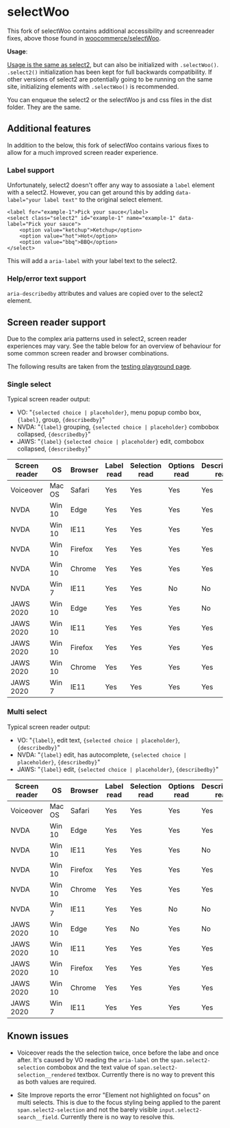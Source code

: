 selectWoo
=======
This fork of selectWoo contains additional accessibility and screenreader fixes, above those found in [woocommerce/selectWoo](https://github.com/woocommerce/selectWoo).

**Usage**: 

[Usage is the same as select2](https://select2.github.io/examples.html), but can also be initialized with `.selectWoo()`. `.select2()` initialization has been kept for full backwards compatibility. If other versions of select2 are potentially going to be running on the same site, initializing elements with `.selectWoo()` is recommended.

You can enqueue the select2 or the selectWoo js and css files in the dist folder. They are the same.

## Additional features

In addition to the below, this fork of selectWoo contains various fixes to allow for a much improved screen reader experience.

### Label support

Unfortunately, select2 doesn't offer any way to assosiate a `label` element with a select2. However, you can get around this by adding `data-label="your label text"` to the original select element.

```
<label for="example-1">Pick your sauce</label>
<select class="select2" id="example-1" name="example-1" data-label="Pick your sauce">
    <option value="ketchup">Ketchup</option>
    <option value="hot">Hot</option>
    <option value="bbq">BBQ</option>
</select>
```

This will add a `aria-label` with your label text to the select2.

### Help/error text support

`aria-describedby` attributes and values are copied over to the select2 element.

## Screen reader support

Due to the complex aria patterns used in select2, screen reader experiences may vary. See the table below for an overview of behaviour for some common screen reader and browser combinations.

The following results are taken from the [testing playground page](https://github.com/jadu/selectWoo/blob/master/playground/index.html).

### Single select

Typical screen reader output:

* VO: "`{selected choice | placeholder}`, menu popup combo box, `{label}`, group, `{describedby}`"
* NVDA: "`{label}` grouping, `{selected choice | placeholder}` combobox collapsed, `{describedby}`"
* JAWS: "`{label}` `{selected choice | placeholder}` edit, combobox collapsed, `{describedby}`"

| Screen reader | OS     | Browser | Label read | Selection read | Options read | Describedby read |
|---------------|--------|---------|------------|----------------|--------------|------------------|
| Voiceover     | Mac OS | Safari  | Yes        | Yes            | Yes          | Yes              |
| NVDA          | Win 10 | Edge    | Yes        | Yes            | Yes          | Yes              |
| NVDA          | Win 10 | IE11    | Yes        | Yes            | Yes          | Yes              |
| NVDA          | Win 10 | Firefox | Yes        | Yes            | Yes          | Yes              |
| NVDA          | Win 10 | Chrome  | Yes        | Yes            | Yes          | Yes              |
| NVDA          | Win 7  | IE11    | Yes        | Yes            | No           | No               |
| JAWS 2020     | Win 10 | Edge    | Yes        | Yes            | Yes          | No               |
| JAWS 2020     | Win 10 | IE11    | Yes        | Yes            | Yes          | Yes              |
| JAWS 2020     | Win 10 | Firefox | Yes        | Yes            | Yes          | Yes              |
| JAWS 2020     | Win 10 | Chrome  | Yes        | Yes            | Yes          | Yes              |
| JAWS 2020     | Win 7  | IE11    | Yes        | Yes            | Yes          | Yes              |

### Multi select

Typical screen reader output:

* VO: "`{label}`, edit text, `{selected choice | placeholder}`, `{describedby}`"
* NVDA: "`{label}` edit, has autocomplete, `{selected choice | placeholder}`, `{describedby}`"
* JAWS: "`{label}` edit, `{selected choice | placeholder}`, `{describedby}`"

| Screen reader | OS     | Browser | Label read | Selection read | Options read | Describedby read |
|---------------|--------|---------|------------|----------------|--------------|------------------|
| Voiceover     | Mac OS | Safari  | Yes        | Yes            | Yes          | Yes              |
| NVDA          | Win 10 | Edge    | Yes        | Yes            | Yes          | Yes              |
| NVDA          | Win 10 | IE11    | Yes        | Yes            | Yes          | No               |
| NVDA          | Win 10 | Firefox | Yes        | Yes            | Yes          | Yes              |
| NVDA          | Win 10 | Chrome  | Yes        | Yes            | Yes          | Yes              |
| NVDA          | Win 7  | IE11    | Yes        | Yes            | No           | No               |
| JAWS 2020     | Win 10 | Edge    | Yes        | No             | Yes          | No               |
| JAWS 2020     | Win 10 | IE11    | Yes        | Yes            | Yes          | Yes              |
| JAWS 2020     | Win 10 | Firefox | Yes        | Yes            | Yes          | Yes              |
| JAWS 2020     | Win 10 | Chrome  | Yes        | Yes            | Yes          | Yes              |
| JAWS 2020     | Win 7  | IE11    | Yes        | Yes            | Yes          | Yes              |

## Known issues

* Voiceover reads the the selection twice, once before the labe and once after. It's caused by VO reading the `aria-label` on the `span.select2-selection` combobox and the text value of `span.select2-selection__rendered` textbox. Currently there is no way to prevent this as both values are required.

* Site Improve reports the error "Element not highlighted on focus" on multi selects. This is due to the focus styling being applied to the parent `span.select2-selection` and not the barely visible `input.select2-search__field`. Currently there is no way to resolve this.

